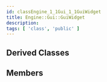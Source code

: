 ```yaml
---
id: classEngine_1_1Gui_1_1GuiWidget
title: Engine::Gui::GuiWidget
description: 
tags: [ 'class', 'public' ]
---
```


## Derived Classes

## Members

